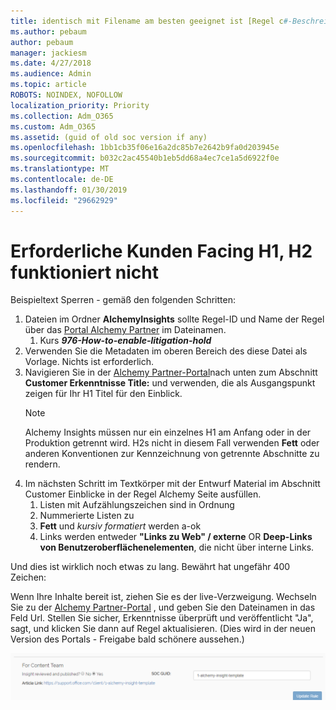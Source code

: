```yaml
---
title: identisch mit Filename am besten geeignet ist [Regel c#-Beschreibung]
ms.author: pebaum
author: pebaum
manager: jackiesm
ms.date: 4/27/2018
ms.audience: Admin
ms.topic: article
ROBOTS: NOINDEX, NOFOLLOW
localization_priority: Priority
ms.collection: Adm_O365
ms.custom: Adm_O365
ms.assetid: (guid of old soc version if any)
ms.openlocfilehash: 1bb1cb35f06e16a2dc85b7e2642b9fa0d203945e
ms.sourcegitcommit: b032c2ac45540b1eb5dd68a4ec7ce1a5d6922f0e
ms.translationtype: MT
ms.contentlocale: de-DE
ms.lasthandoff: 01/30/2019
ms.locfileid: "29662929"
---
```

# <a name="required-customer-facing-h1-h2-doesnt-work"></a>Erforderliche Kunden Facing H1, H2 funktioniert nicht
Beispieltext Sperren - gemäß den folgenden Schritten:

1. Dateien im Ordner **AlchemyInsights** sollte Regel-ID und Name der Regel über das [Portal Alchemy Partner](https://alchemyportal.azurewebsites.net) im Dateinamen.
    1. Kurs ***976-How-to-enable-litigation-hold***
1. Verwenden Sie die Metadaten im oberen Bereich des diese Datei als Vorlage. Nichts ist erforderlich.
1. Navigieren Sie in der [Alchemy Partner-Portal](https://alchemyportal.azurewebsites.net)nach unten zum Abschnitt **Customer Erkenntnisse Title:** und verwenden, die als Ausgangspunkt zeigen für Ihr H1 Titel für den Einblick. 
    > [!NOTE]
    > Alchemy Insights müssen nur ein einzelnes H1 am Anfang oder in der Produktion getrennt wird. H2s nicht in diesem Fall verwenden **Fett** oder anderen Konventionen zur Kennzeichnung von getrennte Abschnitte zu rendern.
1. Im nächsten Schritt im Textkörper mit der Entwurf Material im Abschnitt Customer Einblicke in der Regel Alchemy Seite ausfüllen.
    1. Listen mit Aufzählungszeichen sind in Ordnung
    1. Nummerierte Listen zu
    1. **Fett** und *kursiv formatiert* werden a-ok
    1. Links werden entweder **"Links zu Web" / externe** OR **Deep-Links von Benutzeroberflächenelementen**, die nicht über interne Links.

Und dies ist wirklich noch etwas zu lang. Bewährt hat ungefähr 400 Zeichen:

Wenn Ihre Inhalte bereit ist, ziehen Sie es der live-Verzweigung. Wechseln Sie zu der [Alchemy Partner-Portal](https://alchemyportal.azurewebsites.net) , und geben Sie den Dateinamen in das Feld Url. Stellen Sie sicher, Erkenntnisse überprüft und veröffentlicht "Ja", sagt, und klicken Sie dann auf Regel aktualisieren. (Dies wird in der neuen Version des Portals - Freigabe bald schönere aussehen.)

![URL-Feld](media/for-content-team.PNG)


